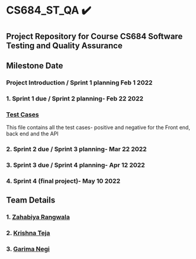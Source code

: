 # CS684_ST_QA ✔️
## Project Repository for Course CS684 Software Testing and Quality Assurance
## Milestone	Date 
### Project Introduction / Sprint 1 planning	Feb 1 2022
### 1. Sprint 1 due / Sprint 2 planning- Feb 22 2022
### [Test Cases](https://github.com/Kcode17/CS684_ST_QA/blob/main/TestingDocs/TestCases.xlsx)
This file contains all the test cases- positive and negative for the Front end, back end and the API
### 2. Sprint 2 due / Sprint 3 planning- Mar 22 2022
### 3. Sprint 3 due / Sprint 4 planning- Apr 12 2022
### 4. Sprint 4 (final project)- May 10 2022
## Team Details
### 1. [Zahabiya Rangwala](https://www.linkedin.com/in/zahabiyar/)
### 2. [Krishna Teja](https://www.linkedin.com/in/krishna-teja-oguri/)
### 3. [Garima Negi](https://www.linkedin.com/in/garimanegi88/)

